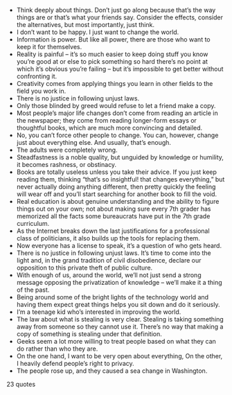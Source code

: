  - Think deeply about things. Don’t just go along because that’s the way things are or that’s what your friends say. Consider the effects, consider the alternatives, but most importantly, just think.
 - I don’t want to be happy. I just want to change the world.
 - Information is power. But like all power, there are those who want to keep it for themselves.
 - Reality is painful – it’s so much easier to keep doing stuff you know you’re good at or else to pick something so hard there’s no point at which it’s obvious you’re failing – but it’s impossible to get better without confronting it.
 - Creativity comes from applying things you learn in other fields to the field you work in.
 - There is no justice in following unjust laws.
 - Only those blinded by greed would refuse to let a friend make a copy.
 - Most people’s major life changes don’t come from reading an article in the newspaper; they come from reading longer-form essays or thoughtful books, which are much more convincing and detailed.
 - No, you can’t force other people to change. You can, however, change just about everything else. And usually, that’s enough.
 - The adults were completely wrong.
 - Steadfastness is a noble quality, but unguided by knowledge or humility, it becomes rashness, or obstinacy.
 - Books are totally useless unless you take their advice. If you just keep reading them, thinking “that’s so insightful! that changes everything,” but never actually doing anything different, then pretty quickly the feeling will wear off and you’ll start searching for another book to fill the void.
 - Real education is about genuine understanding and the ability to figure things out on your own; not about making sure every 7th grader has memorized all the facts some bureaucrats have put in the 7th grade curriculum.
 - As the Internet breaks down the last justifications for a professional class of politicians, it also builds up the tools for replacing them.
 - Now everyone has a license to speak, it’s a question of who gets heard.
 - There is no justice in following unjust laws. It’s time to come into the light and, in the grand tradition of civil disobedience, declare our opposition to this private theft of public culture.
 - With enough of us, around the world, we’ll not just send a strong message opposing the privatization of knowledge – we’ll make it a thing of the past.
 - Being around some of the bright lights of the technology world and having them expect great things helps you sit down and do it seriously.
 - I’m a teenage kid who’s interested in improving the world.
 - The law about what is stealing is very clear. Stealing is taking something away from someone so they cannot use it. There’s no way that making a copy of something is stealing under that definition.
 - Geeks seem a lot more willing to treat people based on what they can do rather than who they are.
 - On the one hand, I want to be very open about everything, On the other, I heavily defend people’s right to privacy.
 - The people rose up, and they caused a sea change in Washington.

23 quotes